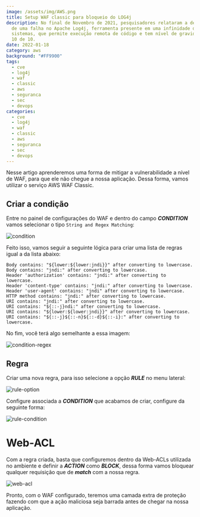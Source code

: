 ```yaml
---
image: /assets/img/AWS.png
title: Setup WAF classic para bloqueio do LOG4j
description: No final de Novembro de 2021, pesquisadores relataram a descoberta
  de uma falha no Apache Log4j, ferramenta presente em uma infinidade de
  sistemas, que permite execução remota de código e tem nível de gravidade CVSS
  10 de 10.
date: 2022-01-18
category: aws
background: "#FF9900"
tags:
  - cve
  - log4j
  - waf
  - classic
  - aws
  - seguranca
  - sec
  - devops
categories:
  - cve
  - log4j
  - waf
  - classic
  - aws
  - seguranca
  - sec
  - devops
---
```

Nesse artigo aprenderemos uma forma de mitigar a vulnerabilidade a nível de WAF, para que ele não chegue a nossa aplicação. Dessa forma, vamos utilizar o serviço AWS WAF Classic.

## Criar a condição

Entre no painel de configurações do WAF e dentro do campo ***CONDITION*** vamos selecionar o tipo `String and Regex Matching`:

![condition](/assets/img/waf-1.png)

Feito isso, vamos seguir a seguinte lógica para criar uma lista de regras igual a da lista abaixo:

```
Body contains: "${lower:${lower:jndi}}" after converting to lowercase.
Body contains: "jndi:" after converting to lowercase.
Header 'authorization' contains: "jndi:" after converting to lowercase.
Header 'content-type' contains: "jndi:" after converting to lowercase.
Header 'user-agent' contains: "jndi" after converting to lowercase.
HTTP method contains: "jndi:" after converting to lowercase.
URI contains: "jndi:" after converting to lowercase.
URI contains: "${::-j}ndi:" after converting to lowercase.
URI contains: "${lower:${lower:jndi}}" after converting to lowercase.
URI contains: "${::-j}${::-n}${::-d}${::-i}:" after converting to lowercase.
```

No fim, você terá algo semelhante a essa imagem:

![condition-regex](/assets/img/waf-3.png)

## Regra

Criar uma nova regra, para isso selecione a opção ***RULE*** no menu lateral:

![rule-option](/assets/img/waf-2.png)

Configure associada a ***CONDITION*** que acabamos de criar, configure da seguinte forma:

![rule-condition](/assets/img/waf-4.png)

# Web-ACL

Com a regra criada, basta que configuremos dentro da Web-ACLs utilizada no ambiente e definir a ***ACTION*** como ***BLOCK***, dessa forma vamos bloquear qualquer requisição que de ***match*** com a nossa regra.

![web-acl](/assets/img/waf-5.jpg)

Pronto, com o WAF configurado, teremos uma camada extra de proteção fazendo com que a ação maliciosa seja barrada antes de chegar na nossa aplicação.